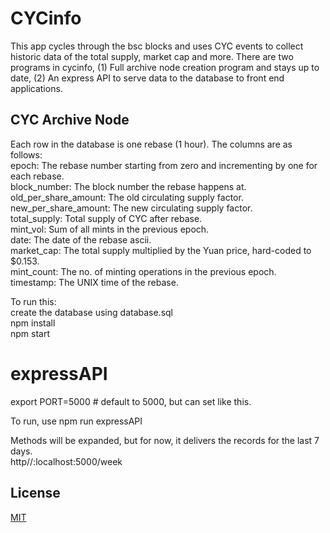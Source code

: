 # CYCinfo

This app cycles through the bsc blocks and uses CYC events to collect historic data of the total supply, market cap and more. There are two programs in cycinfo, (1) Full archive node creation program and stays up to date, (2) An express API to serve data to the database to front end applications.

## CYC Archive Node

Each row in the database is one rebase (1 hour). The columns are as follows:  
epoch: The rebase number starting from zero and incrementing by one for each rebase.  
block_number: The block number the rebase happens at.  
old_per_share_amount: The old circulating supply factor.  
new_per_share_amount: The new circulating supply factor.  
total_supply: Total supply of CYC after rebase.  
mint_vol: Sum of all mints in the previous epoch.  
date: The date of the rebase ascii.  
market_cap: The total supply multiplied by the Yuan price, hard-coded to $0.153.  
mint_count: The no. of minting operations in the previous epoch.  
timestamp: The UNIX time of the rebase.  

To run this:  
create the database using database.sql  
npm install  
npm start  

# expressAPI

export PORT=5000    # default to 5000, but can set like this.

To run, use npm run expressAPI

Methods will be expanded, but for now, it delivers the records for the last 7 days.  
http//:localhost:5000/week

## License

[MIT](https://choosealicense.com/licenses/mit/)